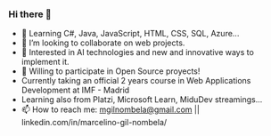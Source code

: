 ### Hi there 👋

<!--
**MGN3/MGN3** is a ✨ _special_ ✨ repository because its `README.md` (this file) appears on your GitHub profile.

Here are some ideas to get you started:
-->

<!--- 🔭 I’m currently working on ...-->
- 🌱 Learning C#, Java, JavaScript, HTML, CSS, SQL, Azure...
- 👯 I’m looking to collaborate on web projects.
- 🤔 Interested in AI technologies and new and innovative ways to implement it.
- 💬 Willing to participate in Open Source proyects!
- Currently taking an official 2 years course in Web Applications Development at IMF - Madrid
- Learning also from Platzi, Microsoft Learn, MiduDev streamings...
- 📫 How to reach me: mgilnombela@gmail.com || linkedin.com/in/marcelino-gil-nombela/

